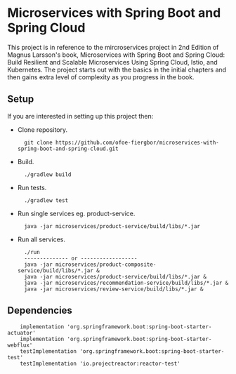 # Microservices with Spring Boot and Spring Cloud

This project is in reference to the mircroservices project in 2nd Edition of Magnus Larsson's book, 
Microservices with Spring Boot and Spring Cloud: Build Resilient and Scalable Microservices Using Spring Cloud, Istio, and Kubernetes.
The project starts out with the basics in the initial chapters and then gains extra level of complexity as you progress in the book.

## Setup

If you are interested in setting up this project then:

* Clone repository.

        git clone https://github.com/ofoe-fiergbor/microservices-with-spring-boot-and-spring-cloud.git
* Build.

        ./gradlew build
* Run tests.

        ./gradlew test

* Run single services eg. product-service.

        java -jar microservices/product-service/build/libs/*.jar
* Run all services.

        ./run
        -------------- or ------------------
        java -jar microservices/product-composite-service/build/libs/*.jar &
        java -jar microservices/product-service/build/libs/*.jar &
        java -jar microservices/recommendation-service/build/libs/*.jar &
        java -jar microservices/review-service/build/libs/*.jar &

## Dependencies

        implementation 'org.springframework.boot:spring-boot-starter-actuator'
        implementation 'org.springframework.boot:spring-boot-starter-webflux'
        testImplementation 'org.springframework.boot:spring-boot-starter-test'
        testImplementation 'io.projectreactor:reactor-test'

